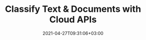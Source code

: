 ---
############################# Static ############################
layout: "product"
date: 2021-04-27T09:31:06+03:00
draft: false

############################# Head ############################
head_title: "Document & Text Classification | REST APIs & Cloud SDKs"
head_description: "Classify documents & text as per IAB-2 & document taxonomy via cURL or Cloud SDK for .NET. REST API supports DOC DOCX of MS Word, ODT OTT of OpenOffice, PDF etc."

############################# Header ############################
title: "Classify Text & Documents with Cloud APIs"
description: "Perform text & documents classification as per IAB-2, Documents, and Sentiment taxonomy. Use cURL commands or Cloud SDKs for REST APIs"

############################# APIs ###############################
apis:
  enable: true

  api:
    # api loop
    - title: "GroupDocs.Classification Cloud SDKs Include"
      
      api_product:
        # api_product loop
        - link: "/classification/curl/"
          img_alt: "GroupDocs.Classification Cloud for cURL"
          image: "/sdk/272x272/groupdocs_classification-for-curl.webp"
          product: "GroupDocs.Classification"
          platform: "cURL"
          content: "Use cURL for calling the RESTful APIs to add classification abilities, with support for 3rd party classification services, to your application, regardless of a coding language or platform."

        # api_product loop
        - link: "/classification/net/"
          img_alt: "GroupDocs.Classification Cloud SDK for .NET"
          image: "/sdk/272x272/groupdocs_classification-for-net.webp"
          product: "GroupDocs.Classification"
          platform: "Cloud SDK for .NET"
          content: "Use SDK for .NET to quickly add document classification abilities to your .NET apps."

          

        



        

    

    

############################# Back to top ###############################
back_to_top:
  enable: true
---